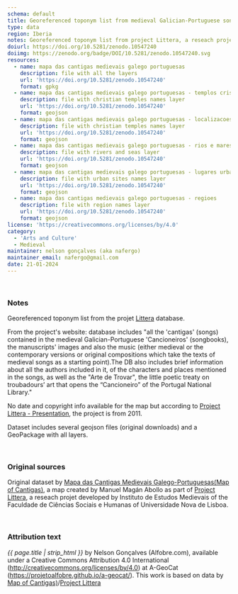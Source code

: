 ```yaml
---
schema: default
title: Georeferenced toponym list from medieval Galician-Portuguese songbooks
type: data
region: Iberia
notes: Georeferenced toponym list from project Littera, a reseach projet developed by Instituto de Estudos Medievais of the Faculdade de Ciências Sociais e Humanas of Universidade Nova de Lisboa.
doiurl: https://doi.org/10.5281/zenodo.10547240
doiimg: https://zenodo.org/badge/DOI/10.5281/zenodo.10547240.svg
resources:
  - name: mapa das cantigas medievais galego portuguesas
    description: file with all the layers
    url: 'https://doi.org/10.5281/zenodo.10547240'
    format: gpkg
  - name: mapa das cantigas medievais galego portuguesas - templos cristaos
    description: file with christian temples names layer 
    url: 'https://doi.org/10.5281/zenodo.10547240'
    format: geojson
  - name: mapa das cantigas medievais galego portuguesas - localizacoes
    description: file with christian temples names layer 
    url: 'https://doi.org/10.5281/zenodo.10547240'
    format: geojson
  - name: mapa das cantigas medievais galego portuguesas - rios e mares
    description: file with rivers and seas layer 
    url: 'https://doi.org/10.5281/zenodo.10547240'
    format: geojson
  - name: mapa das cantigas medievais galego portuguesas - lugares urbanos
    description: file with urban sites names layer 
    url: 'https://doi.org/10.5281/zenodo.10547240'
    format: geojson
  - name: mapa das cantigas medievais galego portuguesas - regioes
    description: file with region names layer 
    url: 'https://doi.org/10.5281/zenodo.10547240'
    format: geojson
license: 'https://creativecommons.org/licenses/by/4.0'
category:
  - 'Arts and Culture'
  - Medieval
maintainer: nelson gonçalves (aka nafergo)
maintainer_email: nafergo@gmail.com
date: 21-01-2024
---
```


<br>


### Notes
Georeferenced toponym list from the projet [Littera](https://cantigas.fcsh.unl.pt/) database.

From the project's website: database includes "all the 'cantigas' (songs) contained in the medieval Galician-Portuguese 'Cancioneiros' (songbooks), the manuscripts' images and also the music (either medieval or the contemporary versions or original compositions which take the texts of medieval songs as a starting point).The DB also includes brief information about all the authors included in it, of the characters and places mentioned in the songs, as well as the "Arte de Trovar", the little poetic treaty on troubadours’ art that opens the “Cancioneiro” of the Portugal National Library."

No date and copyright info available for the map but according to [Project Littera - Presentation](https://cantigas.fcsh.unl.pt/apresentacao.asp), the project is from 2011.

Dataset includes several geojson files (original downloads) and a GeoPackage with all layers.


<br />


### Original sources
Original dataset by [Mapa das Cantigas Medievais Galego-Portuguesas(Map of Cantigas)](http://u.osmfr.org/m/551707/), a map created by Manuel Magán Abollo as part of [Project Littera](https://cantigas.fcsh.unl.pt/), a reseach projet developed by Instituto de Estudos Medievais of the Faculdade de Ciências Sociais e Humanas of Universidade Nova de Lisboa.


<br />


### Attribution text
*{{ page.title | strip_html }}* by Nelson Gonçalves (Alfobre.com), available under a Creative Commons Attribution 4.0 International (http://creativecommons.org/licenses/by/4.0) at A-GeoCat (https://projetoalfobre.github.io/a-geocat/). This work is based on data by [Map of Cantigas)](http://u.osmfr.org/m/551707/)/[Project Littera](https://cantigas.fcsh.unl.pt/)
